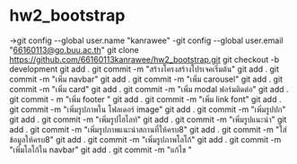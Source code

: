 # hw2_bootstrap
->git config --global user.name "kanrawee"
-git config --global user.email "66160113@go.buu.ac.th"
git clone https://github.com/66160113kanrawee/hw2_bootstrap.git
git checkout -b development
git add .
git commit -m "สร้างโครงสร้างโปรเจคเริ่มต้น"
git add .
git commit -m "เพิ่ม navbar"
git add .
git commit -m "เพิ่ม carousel"
git add .
git commit -m "เพิ่ม card"
git add .
git commit -m "เพิ่ม modal ฟอร์มติดต่อ"
git add .
git commit - m "เพิ่ม footer "
git add .
git commit -m "เพิ่ม link font"
git add .
git commit -m "เพิ่มรูปภาพใน โฟลเดอร์ image"
git add .
git commit -m "เพิ่มรูปปก"
git add .
git commit -m "เพิ่มรูปไฮไลท์"
git add .
git commit -m "เพิ่มรูปแนะนำ"
git add .
git commit -m "เพิ่มรูปภาพแนะนำสถานที่ให้ครบ8"
git add .
git commit -m "ใส่ข้อมูลให้ครบ8"
git add .
git commit -m "เพิ่มรูปภาพโลโก้"
git add .
git commit -m "เพิ่มโลโก้ใน navbar"
git add .
git commit -m "แก้ไข "